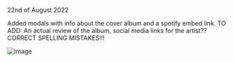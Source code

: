 22nd of August 2022

Added modals with info about the cover album and a spotify embed link. TO ADD: An actual review of the album, social media links for the artist?? CORRECT SPELLING MISTAKES!!!

![image](https://user-images.githubusercontent.com/95591065/185820663-86de7cb5-8f86-4ff7-bec9-e5db4d5a4c9c.png)

